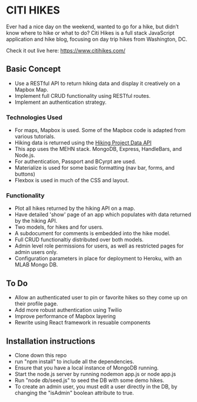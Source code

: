 # CITI HIKES

Ever had a nice day on the weekend, wanted to go for a hike, but didn’t know where to hike or what to do? Citi Hikes is a full stack JavaScript application and hike  blog, focusing on day trip hikes from Washington, DC.

Check it out live here: https://www.citihikes.com/

## Basic Concept
* Use a RESTful API to return hiking data and display it creatively on a Mapbox Map.
* Implement full CRUD functionality using RESTful routes.
* Implement an authentication strategy.

### Technologies Used
* For maps, Mapbox is used. Some of the Mapbox code is adapted from various tutorials.
* Hiking data is returned using the  [Hiking Project Data API](https://www.hikingproject.com/data) 
* This app uses the MEHN stack. MongoDB, Express, HandleBars, and Node.js.
* For authentication, Passport and BCyrpt are used.
* Materialize is used for some basic formatting (nav bar, forms, and buttons)
* Flexbox is used in much of the CSS and layout.

### Functionality
* Plot all hikes returned by the hiking API on a map.
* Have detailed 'show' page of an app which populates with data returned by the hiking API.
* Two models, for hikes and for users.
* A subdocument for comments is embedded into the hike model.
* Full CRUD functionaltiy distributed over both models.
* Admin level role permissions for users, as well as restricted pages for admin users only.
* Configuration parameters in place for deployment to Heroku, with an MLAB Mongo DB.

## To Do
* Allow an authenticated user to pin or favorite hikes so they come up on their profile page.
* Add more robust authentication using Twilio
* Improve performance of Mapbox layering
* Rewrite using React framework in resuable components

## Installation instructions
* Clone down this repo
* run "npm install" to include all the dependencies.
* Ensure that you have a local instance of MongoDB running.
* Start the node.js server by running nodemon app.js or node app.js
* Run "node db/seed.js" to seed the DB with some demo hikes.
* To create an admin user, you must edit a user directly in the DB, by changing the "isAdmin" boolean attribute to true.
